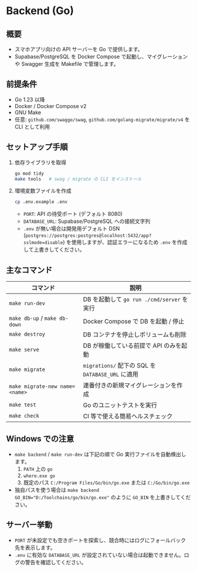 ﻿# Backend (Go)

## 概要

- スマホアプリ向けの API サーバーを Go で提供します。
- Supabase/PostgreSQL を Docker Compose で起動し、マイグレーションや Swagger 生成を Makefile で管理します。

## 前提条件

- Go 1.23 以降
- Docker / Docker Compose v2
- GNU Make
- 任意: `github.com/swaggo/swag`, `github.com/golang-migrate/migrate/v4` を CLI として利用

## セットアップ手順

1. 依存ライブラリを取得

   ```bash
   go mod tidy
   make tools   # swag / migrate の CLI をインストール
   ```

2. 環境変数ファイルを作成

   ```bash
   cp .env.example .env
   ```

   - `PORT`: API の待受ポート (デフォルト 8080)
   - `DATABASE_URL`: Supabase/PostgreSQL への接続文字列
   - `.env` が無い場合は開発用デフォルト DSN (`postgres://postgres:postgres@localhost:5432/app?sslmode=disable`) を使用しますが、認証エラーになるため `.env` を作成して上書きしてください。

## 主なコマンド

| コマンド | 説明 |
| --- | --- |
| `make run-dev` | DB を起動して `go run ./cmd/server` を実行 |
| `make db-up` / `make db-down` | Docker Compose で DB を起動 / 停止 |
| `make destroy` | DB コンテナを停止しボリュームも削除 |
| `make serve` | DB が稼働している前提で API のみを起動 |
| `make migrate` | `migrations/` 配下の SQL を `DATABASE_URL` に適用 |
| `make migrate-new name=<name>` | 連番付きの新規マイグレーションを作成 |
| `make test` | Go のユニットテストを実行 |
| `make check` | CI 等で使える簡易ヘルスチェック |

## Windows での注意

- `make backend` / `make run-dev` は下記の順で Go 実行ファイルを自動検出します。
  1. `PATH` 上の `go`
  2. `where.exe go`
  3. 既定のパス `C:/Program Files/Go/bin/go.exe` または `C:/Go/bin/go.exe`
- 独自パスを使う場合は `make backend GO_BIN="D:/Toolchains/go/bin/go.exe"` のように `GO_BIN` を上書きしてください。

## サーバー挙動

- `PORT` が未設定でも空きポートを探索し、競合時にはログにフォールバック先を表示します。
- `.env` に有効な `DATABASE_URL` が設定されていない場合は起動できません。ログの警告を確認してください。
